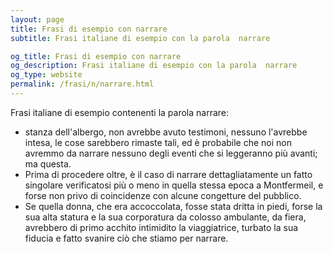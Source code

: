 ```yaml
---
layout: page
title: Frasi di esempio con narrare 
subtitle: Frasi italiane di esempio con la parola  narrare

og_title: Frasi di esempio con narrare 
og_description: Frasi italiane di esempio con la parola  narrare
og_type: website
permalink: /frasi/n/narrare.html
---
```


Frasi italiane di esempio contenenti la parola narrare:


- stanza dell'albergo, non avrebbe avuto testimoni, nessuno l'avrebbe intesa, le cose sarebbero rimaste tali, ed è probabile che noi non avremmo da narrare nessuno degli eventi che si leggeranno più avanti; ma questa.
- Prima di procedere oltre, è il caso di narrare dettagliatamente un fatto singolare verificatosi più o meno in quella stessa epoca a Montfermeil, e forse non privo di coincidenze con alcune congetture del pubblico.
- Se quella donna, che era accoccolata, fosse stata dritta in piedi, forse la sua alta statura e la sua corporatura da colosso ambulante, da fiera, avrebbero di primo acchito intimidito la viaggiatrice, turbato la sua fiducia e fatto svanire ciò che stiamo per narrare.
